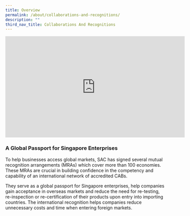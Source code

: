 ```yaml
---
title: Overview
permalink: /about/collaborations-and-recognitions/
description: ""
third_nav_title: Collaborations And Recognitions
---
```

<!--html code for displaying an embedded youtube video; change the link in 'src' to use a different video-->
<div class="bp-youtube">
      <iframe allowfullscreen="" allow="autoplay; encrypted-media" frameborder="0" src="https://www.youtube.com/embed/rN9M7aJ85LU" height="315" width="560"></iframe>
</div>
<!-- end of html code-->

### A Global Passport for Singapore Enterprises

To help businesses access global markets, SAC has signed several mutual recognition arrangements (MRAs) which cover more than 100 economies. These MRAs are crucial in building confidence in the competency and capability of an international network of accredited CABs. 

They serve as a global passport for Singapore enterprises, help companies gain acceptance in overseas markets and reduce the need for re-testing, re-inspection or re-certification of their products upon entry into importing countries. The international recognition helps companies reduce unnecessary costs and time when entering foreign markets.

